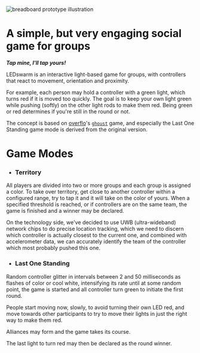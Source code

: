 ![breadboard prototype illustration](https://ghoust.s3.fr-par.scw.cloud/swarm_prototype_banner4.png)

# A simple, but very engaging social game for groups

__*Tap mine, I'll tap yours!*__

LEDswarm is an interactive light-based game for groups, with controllers that react to movement, orientation and proximity.

For example, each person may hold a controller with a green light, which turns red if it is moved too quickly. The goal is to keep your own light green while pushing (softly) on the other light rods to make them red. Being green or red determines if you're still in the round or not.

The concept is based on [overflo](https://github.com/overflo23)'s [`ghoust`](https://github.com/Ghoust-game/ghoust) game, and especially the Last One Standing game mode is derived from the original version.

# Game Modes

* ### Territory

All players are divided into two or more groups and each group is assigned a color. To take over territory, get close to another controller within a configured range, try to tap it and it will take on the color of yours. When a specified threshold is reached, or if controllers are on the same team, the game is finished and a winner may be declared.

On the technology side, we've decided to use UWB (ultra-wideband) network chips to do precise location tracking, which we need to discern which controller is actually closest to the current one, and combined with accelerometer data, we can accurately identify the team of the controller which most probably pushed this one.

* ### Last One Standing

Random controller glitter in intervals between 2 and 50 milliseconds as flashes of color or cool white, intensifying its rate until at some random point, the game is started and all controller turn green to initiate the first round.

People start moving now, slowly, to avoid turning their own LED red, and move towards other participants to try to move their lights in just the right way to make them red.

Alliances may form and the game takes its course.

The last light to turn red may then be declared as the round winner.
